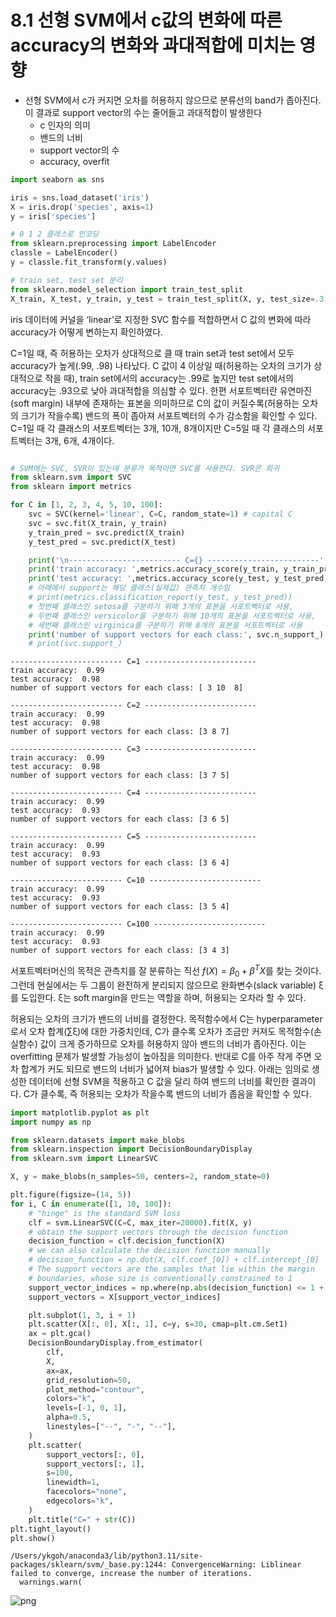 # 8.1 선형 SVM에서 c값의 변화에 따른 accuracy의 변화와 과대적합에 미치는 영향
- 선형 SVM에서 c가 커지면 오차를 허용하지 않으므로 분류선의 band가 좁아진다. 이 결과로 support vector의 수는 줄어들고 과대적합이 발생한다
    - c 인자의 의미
    - 밴드의 너비
    - support vector의 수
    - accuracy, overfit


```python
import seaborn as sns

iris = sns.load_dataset('iris')
X = iris.drop('species', axis=1)
y = iris['species']

# 0 1 2 클래스로 인코딩
from sklearn.preprocessing import LabelEncoder
classle = LabelEncoder()
y = classle.fit_transform(y.values)

# train set, test set 분리
from sklearn.model_selection import train_test_split
X_train, X_test, y_train, y_test = train_test_split(X, y, test_size=.3, random_state=123, stratify=y)

```

iris 데이터에 커널을 ‘linear’로 지정한 SVC 함수를 적합하면서 C 값의 변화에 따라 accuracy가 어떻게 변하는지 확인하였다. 

C=1일 때, 즉 허용하는 오차가 상대적으로 클 때 train set과 test set에서 모두 accuracy가 높게(.99, .98) 나타났다. C 값이 4 이상일 때(허용하는 오차의 크기가 상대적으로 작을 때), train set에서의 accuracy는 .99로 높지만 test set에서의 accuracy는 .93으로 낮아 과대적합을 의심할 수 있다. 
한편 서포트벡터란 유연마진(soft margin) 내부에 존재하는 표본을 의미하므로 C의 값이 커질수록(허용하는 오차의 크기가 작을수록) 밴드의 폭이 좁아져 서포트벡터의 수가 감소함을 확인할 수 있다. C=1일 때 각 클래스의 서포트벡터는 3개, 10개, 8개이지만 C=5일 때 각 클래스의 서포트벡터는 3개, 6개, 4개이다. 



```python

# SVM에는 SVC, SVR이 있는데 분류가 목적이면 SVC를 사용한다. SVR은 회귀 
from sklearn.svm import SVC
from sklearn import metrics

for C in [1, 2, 3, 4, 5, 10, 100]:
    svc = SVC(kernel='linear', C=C, random_state=1) # capital C
    svc = svc.fit(X_train, y_train)
    y_train_pred = svc.predict(X_train)
    y_test_pred = svc.predict(X_test)

    print('\n------------------------- C={} -------------------------'.format(C))
    print('train accuracy: ',metrics.accuracy_score(y_train, y_train_pred).round(2))
    print('test accuracy: ',metrics.accuracy_score(y_test, y_test_pred).round(2))
    # 아래에서 support는 해당 클래스(실제값) 관측치 개수임
    # print(metrics.classification_report(y_test, y_test_pred))
    # 첫번째 클래스인 setosa를 구분하기 위해 3개의 표본을 서포트벡터로 사용,
    # 두번째 클래스인 versicolor을 구분하기 위해 10개의 표본을 서포트벡터로 사용,
    # 세번째 클래스인 virginica를 구분하기 위해 8개의 표본을 서포트벡터로 사용
    print('number of support vectors for each class:', svc.n_support_)
    # print(svc.support_)
```

    
    ------------------------- C=1 -------------------------
    train accuracy:  0.99
    test accuracy:  0.98
    number of support vectors for each class: [ 3 10  8]
    
    ------------------------- C=2 -------------------------
    train accuracy:  0.99
    test accuracy:  0.98
    number of support vectors for each class: [3 8 7]
    
    ------------------------- C=3 -------------------------
    train accuracy:  0.99
    test accuracy:  0.98
    number of support vectors for each class: [3 7 5]
    
    ------------------------- C=4 -------------------------
    train accuracy:  0.99
    test accuracy:  0.93
    number of support vectors for each class: [3 6 5]
    
    ------------------------- C=5 -------------------------
    train accuracy:  0.99
    test accuracy:  0.93
    number of support vectors for each class: [3 6 4]
    
    ------------------------- C=10 -------------------------
    train accuracy:  0.99
    test accuracy:  0.93
    number of support vectors for each class: [3 5 4]
    
    ------------------------- C=100 -------------------------
    train accuracy:  0.99
    test accuracy:  0.93
    number of support vectors for each class: [3 4 3]


서포트벡터머신의 목적은 관측치를 잘 분류하는 직선 $f(X)=\beta_0+\beta^TX$를 찾는 것이다. 그런데 현실에서는 두 그룹이 완전하게 분리되지 않으므로 완화변수(slack variable) ξ를 도입한다. ξ는 soft margin을 만드는 역할을 하며, 허용되는 오차라 할 수 있다. 

허용되는 오차의 크기가 밴드의 너비를 결정한다. 목적함수에서 C는 hyperparameter로서 오차 합계(∑ξ)에 대한 가중치인데, C가 클수록 오차가 조금만 커져도 목적함수(손실함수) 값이 크게 증가하므로 오차를 허용하지 않아 밴드의 너비가 좁아진다. 이는 overfitting 문제가 발생할 가능성이 높아짐을 의미한다. 반대로 C를 아주 작게 주면 오차 합계가 커도 되므로 밴드의 너비가 넓어져 bias가 발생할 수 있다. 아래는 임의로 생성한 데이터에 선형 SVM을 적용하고 C 값을 달리 하여 밴드의 너비를 확인한 결과이다. C가 클수록, 즉 허용되는 오차가 작을수록 밴드의 너비가 좁음을 확인할 수 있다.



```python
import matplotlib.pyplot as plt
import numpy as np

from sklearn.datasets import make_blobs
from sklearn.inspection import DecisionBoundaryDisplay
from sklearn.svm import LinearSVC

X, y = make_blobs(n_samples=50, centers=2, random_state=0)

plt.figure(figsize=(14, 5))
for i, C in enumerate([1, 10, 100]):
    # "hinge" is the standard SVM loss
    clf = svm.LinearSVC(C=C, max_iter=20000).fit(X, y)
    # obtain the support vectors through the decision function
    decision_function = clf.decision_function(X)
    # we can also calculate the decision function manually
    # decision_function = np.dot(X, clf.coef_[0]) + clf.intercept_[0]
    # The support vectors are the samples that lie within the margin
    # boundaries, whose size is conventionally constrained to 1
    support_vector_indices = np.where(np.abs(decision_function) <= 1 + 1e-15)[0]
    support_vectors = X[support_vector_indices]

    plt.subplot(1, 3, i + 1)
    plt.scatter(X[:, 0], X[:, 1], c=y, s=30, cmap=plt.cm.Set1)
    ax = plt.gca()
    DecisionBoundaryDisplay.from_estimator(
        clf,
        X,
        ax=ax,
        grid_resolution=50,
        plot_method="contour",
        colors="k",
        levels=[-1, 0, 1],
        alpha=0.5,
        linestyles=["--", "-", "--"],
    )
    plt.scatter(
        support_vectors[:, 0],
        support_vectors[:, 1],
        s=100,
        linewidth=1,
        facecolors="none",
        edgecolors="k",
    )
    plt.title("C=" + str(C))
plt.tight_layout()
plt.show()
```

    /Users/ykgoh/anaconda3/lib/python3.11/site-packages/sklearn/svm/_base.py:1244: ConvergenceWarning: Liblinear failed to converge, increase the number of iterations.
      warnings.warn(



    
![png](output_5_1.png)
    

